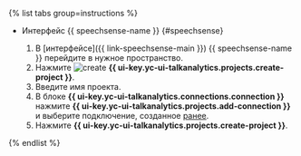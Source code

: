 {% list tabs group=instructions %}

- Интерфейс {{ speechsense-name }} {#speechsense}

  1. В [интерфейсе]({{ link-speechsense-main }}) {{ speechsense-name }} перейдите в нужное пространство.
  1. Нажмите ![create](../../../_assets/console-icons/folder-plus.svg) **{{ ui-key.yc-ui-talkanalytics.projects.create-project }}**.
  1. Введите имя проекта.
  1. В блоке **{{ ui-key.yc-ui-talkanalytics.connections.connection }}** нажмите **{{ ui-key.yc-ui-talkanalytics.projects.add-connection }}** и выберите подключение, созданное [ранее](#create-connection).
  1. Нажмите **{{ ui-key.yc-ui-talkanalytics.projects.create-project }}**.

{% endlist %}